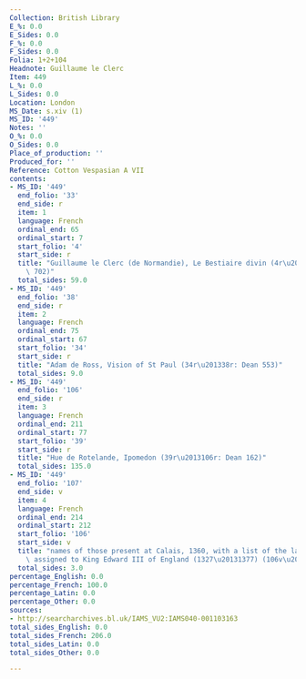 ```yaml
---
Collection: British Library
E_%: 0.0
E_Sides: 0.0
F_%: 0.0
F_Sides: 0.0
Folia: 1+2+104
Headnote: Guillaume le Clerc
Item: 449
L_%: 0.0
L_Sides: 0.0
Location: London
MS_Date: s.xiv (1)
MS_ID: '449'
Notes: ''
O_%: 0.0
O_Sides: 0.0
Place_of_production: ''
Produced_for: ''
Reference: Cotton Vespasian A VII
contents:
- MS_ID: '449'
  end_folio: '33'
  end_side: r
  item: 1
  language: French
  ordinal_end: 65
  ordinal_start: 7
  start_folio: '4'
  start_side: r
  title: "Guillaume le Clerc (de Normandie), Le Bestiaire divin (4r\u201333r: Dean\
    \ 702)"
  total_sides: 59.0
- MS_ID: '449'
  end_folio: '38'
  end_side: r
  item: 2
  language: French
  ordinal_end: 75
  ordinal_start: 67
  start_folio: '34'
  start_side: r
  title: "Adam de Ross, Vision of St Paul (34r\u201338r: Dean 553)"
  total_sides: 9.0
- MS_ID: '449'
  end_folio: '106'
  end_side: r
  item: 3
  language: French
  ordinal_end: 211
  ordinal_start: 77
  start_folio: '39'
  start_side: r
  title: "Hue de Rotelande, Ipomedon (39r\u2013106r: Dean 162)"
  total_sides: 135.0
- MS_ID: '449'
  end_folio: '107'
  end_side: v
  item: 4
  language: French
  ordinal_end: 214
  ordinal_start: 212
  start_folio: '106'
  start_side: v
  title: "names of those present at Calais, 1360, with a list of the lands in France\
    \ assigned to King Edward III of England (1327\u20131377) (106v\u2013107v)"
  total_sides: 3.0
percentage_English: 0.0
percentage_French: 100.0
percentage_Latin: 0.0
percentage_Other: 0.0
sources:
- http://searcharchives.bl.uk/IAMS_VU2:IAMS040-001103163
total_sides_English: 0.0
total_sides_French: 206.0
total_sides_Latin: 0.0
total_sides_Other: 0.0

---
```

